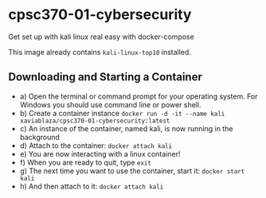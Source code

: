 # cpsc370-01-cybersecurity
Get set up with kali linux real easy with docker-compose

This image already contains `kali-linux-top10` installed.

## Downloading and Starting a Container

- a) Open the terminal or command prompt for your operating system. For Windows you should use command line or power shell.
- b) Create a container instance `docker run -d -it --name kali xaviablaza/cpsc370-01-cybersecurity:latest`
- c) An instance of the container, named kali, is now running in the
background
- d) Attach to the container: `docker attach kali`
- e) You are now interacting with a linux container!
- f) When you are ready to quit, type `exit`
- g) The next time you want to use the container, start it: `docker start kali`
- h) And then attach to it: `docker attach kali`
